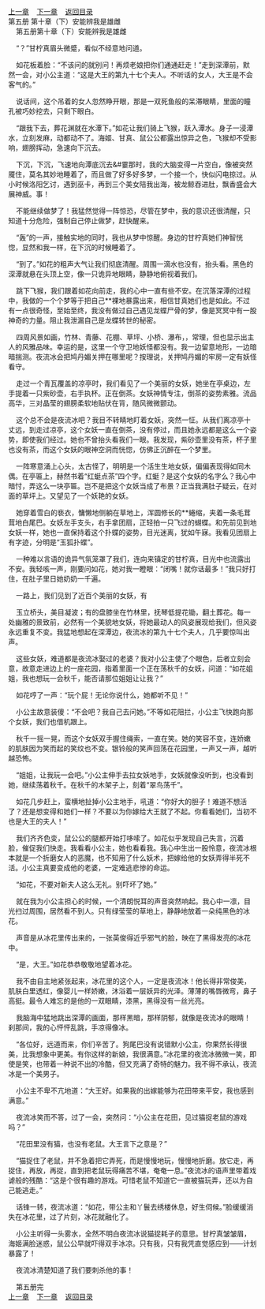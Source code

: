 
[上一章](https://github.com/xiaominghe2014/spider_book/blob/master/book/知北游/第97章.md)&nbsp;&nbsp;&nbsp;&nbsp;[下一章](https://github.com/xiaominghe2014/spider_book/blob/master/book/知北游/第99章.md)&nbsp;&nbsp;&nbsp;&nbsp;[返回目录](https://github.com/xiaominghe2014/spider_book/blob/master/book/知北游/README.md)
<br /> 第五册 第十章（下）安能辨我是雄雌<br />
        第五册第十章（下）安能辨我是雄雌

    “？”甘柠真眉头微蹙，看似不经意地问道。

    如花板着脸：“不该问的就别问！再烦老娘把你们通通赶走！”走到深潭前，默然一会，对小公主道：“这是大王的第九十七个夫人。不听话的女人，大王是不会客气的。”

    说话间，这个吊着的女人忽然睁开眼，那是一双死鱼般的呆滞眼睛，里面的瞳孔被巧妙挖去，只剩下眼白。

    “跟我下去，葬花渊就在水潭下。”如花让我们骑上飞猴，跃入潭水。身子一浸潭水，立刻发麻，动都动不了。海姬、甘真、鼠公公都露出惊异之色，飞猴却不受影响，翅膀挥动，急速向下沉去。

    下沉，下沉，飞速地向潭底沉去&#霎那时，我的大脑变得一片空白，像被突然魇住，莫名其妙地睡着了，而且做了好多好多梦，一个接一个，快似闪电掠过。从小时候洛阳乞讨，遇到巫卡，再到三个美女陪我出海，被龙鲸吞进肚，飘香盛会大展神威。事！

    不能继续做梦了！我猛然觉得一阵惊恐，尽管在梦中，我的意识还很清醒，只知道十分危险，强制自己停止做梦，赶快醒来。

    “轰”的一声，接触实地的同时，我也从梦中惊醒。身边的甘柠真她们神智恍惚，显然和我一样，在下沉的时候睡着了。

    “到了。”如花的粗声大气让我们彻底清醒。周围一滴水也没有，抬头看。黑色的深潭就悬在头顶上空，像一只诡异地眼睛，静静地俯视着我们。

    跳下飞猴，我们跟着如花向前走，我的心中一直有些不安。在沉落深潭的过程中，我做的一个个梦等于把自己**裸地暴露出来，相信甘真她们也是如此。不过有一点很奇怪，至始至终，我没有做过自己遇见龙蝶尸骨的梦，像是冥冥中有一股神奇的力量。阻止我泄漏自己是龙蝶转世的秘密。

    四周风景如画，竹林、青藤、花棚、草坪、小桥、瀑布，，常理，但也显示出主人的风雅品味。幸运的是，这里一个守卫地妖怪都没有。我一边留意地形，一边暗暗揣测。夜流冰会把鸠丹媚关押在哪里呢？按理说，关押鸠丹媚的牢房一定有妖怪看守。

    走过一个青瓦覆盖的凉亭时，我们看见了一个美丽的女妖，她坐在亭桌边，左手提着一只紫砂壶，右手执杯。正在倒茶。女妖神情专注，倒茶的姿势素雅。流品高华，三对晶莹的翅膀柔软地贴伏在背，随风微微颤动。

    这个总不会是夜流冰吧？我目不转睛地盯着女妖，突然一怔。从我们离凉亭十丈远，到走过凉亭，这个女妖一直在倒茶，没有停过，而且她永远都是这么一个姿势，即使我们经过。她也不曾抬头看我们一眼。我发现，紫砂壶里没有茶，杯子里也没有茶，而这个女妖的眼神空洞而恍惚，仿佛正沉醉在一个梦里。

    一阵寒意涌上心头，太古怪了，明明是一个活生生地女妖，偏偏表现得如同木偶。在亭匾上，赫然书着“红蜓点茶”四个字。红蜓？是这个女妖的名字么？我心中暗忖，弄这么一块亭匾。岂不是把这个女妖当成了布景？正当我满肚子疑云，在对面的草坪上。又望见了一个妖艳的女妖。

    她穿着雪白的亵衣，慵懒地侧躺在草地上，浑圆修长的**蜷缩，夹着一条毛茸茸地白尾巴。女妖左手支头，右手拿团扇，正轻拍一只飞过的蝴蝶。和先前见到地女妖一样，她也一直保持着这个扑蝶的姿势，目光迷离，犹如午寐。我看见团扇上有字迹，分明是“玉狐扑蝶”。

    一种难以言语的诡异气氛笼罩了我们，连向来镇定的甘柠真，目光中也流露出不安。我轻咳一声，刚要问如花，她对我一瞪眼：“闭嘴！就你话最多！”我只好打住，在肚子里日她奶奶一千遍。

    一路上，我们见到了近百个美丽的女妖，有

    玉立桥头，美目凝波；有的盘膝坐在竹林里，抚琴低提花锄，翻土葬花。每一处幽雅的景致前，必然有一个美貌地女妖，将她最动人的风姿展现给我们，但风姿永远重复不变。我猛地想起在深潭边，夜流冰的第九十七个夫人，几乎要惊叫出声。

    这些女妖，难道都是夜流冰娶过的老婆？我对小公主使了个眼色，后者立刻会意，故意走进边上的一座花园，指着里面一个正在荡秋千的女妖，问道：“如花姐姐，我也想玩一会秋千，能否请那位姐姐让让我？”

    如花哼了一声：“玩个屁！无论你说什么，她都听不见！”

    小公主故意装傻：“不会吧？我自己去问她。”不等如花阻拦，小公主飞快跑向那个女妖，我们也借机跟上。

    秋千一摇一晃，而这个女妖双手握住绳索，一直在笑。她的笑容不变，连娇嫩的肌肤因为笑而起的笑纹也不变。银铃般的笑声回荡在花园里，一声又一声，越听越恐怖。

    “姐姐，让我玩一会吧。”小公主伸手去拉女妖地手，女妖就像没听到，也没看到她，继续荡着秋千。在秋千的木架子上，刻着“翠鸟荡千”。

    如花几步赶上，蛮横地扯掉小公主地手，吼道：“你好大的胆子！难道不想活了？还是想变得和她们一样？不要以为你嫁给大王就了不起。你看看她们，当初不也是大王的夫人！”

    我们齐齐色变，鼠公公的腿都开始打哆嗦了。如花似乎发现自己失言，沉着脸，催促我们快走。我看看小公主，她也看看我。我心中生出一股怜意，夜流冰根本就是一个折磨女人的恶魔，也不知用了什么妖术，把嫁给他的女妖弄得半死不活。小公主真要变成他的老婆，一定难逃悲惨的命运。

    “如花，不要对新夫人这么无礼。别吓坏了她。”

    就在我为小公主担心的时候，一个清朗悦耳的声音突然响起。我心中一凛，目光扫过周围，居然看不到人。只有绿莹莹的草地上，静静地放着一朵纯黑色的冰花。

    声音是从冰花里传出来的，一张英俊得近乎邪气的脸，映在了黑得发亮的冰花中。

    “是，大王。”如花恭恭敬敬地望着冰花。

    我不由自主地紧张起来，冰花里的这个人，一定是夜流冰！他长得非常俊美，肌肤白里透红，像婴儿一样娇嫩，沐浴着一层妖异的光泽。薄薄的嘴唇微弯，鼻子高挺。最令人难忘的是他的一双眼睛，漆黑，黑得没有一丝光亮。

    我脑海中猛地跳出深潭的画面，那样黑暗，那样阴郁，就像是夜流冰的眼睛！刹那间，我的心怦怦乱跳，手凉得像冰。

    “各位好，远道而来，你们辛苦了。狗尾巴没有说错默小公主，你果然长得很美，比我想象中更美。有你这样的新娘，我很满意。”冰花里的夜流冰微微一笑，即使是笑，也带着一种说不出的冷酷，但又充满了奇特的魅力。我不得不承认，夜流冰是一个美男子。

    小公主不卑不亢地道：“大王好。如果我的出嫁能够为花田带来平安，我也感到满意。”

    夜流冰笑而不答，过了一会，突然问：“小公主在花田，见过猫捉老鼠的游戏吗？”

    “花田里没有猫，也没有老鼠。大王言下之意是？”

    “猫捉住了老鼠，并不急着把它弄死，而是慢慢地玩，慢慢地折磨。放它走，再捉住，再放，再捉，直到把老鼠玩得痛苦不堪，奄奄一息。”夜流冰的语声里带着戏谑般的残酷：“这是个很有趣的游戏。可惜老鼠不知道它一直被猫玩弄，还以为自己能逃走。”

    话锋一转，夜流冰道：“如花，带公主和丫鬟去绣楼休息，好生伺候。”脸缓缓消失在冰花里，过了片刻，冰花就融化了。

    小公主听得一头雾水，全然不明白夜流冰说猫捉耗子的意思。甘柠真皱皱眉，海姬满脸迷惑，鼠公公早就吓得双手冰凉。只有我，只有我凭直觉感应到——计划暴露了！

    夜流冰清楚知道了我们要刺杀他的事！

    第五册完
  <br />
[上一章](https://github.com/xiaominghe2014/spider_book/blob/master/book/知北游/第97章.md)&nbsp;&nbsp;&nbsp;&nbsp;[下一章](https://github.com/xiaominghe2014/spider_book/blob/master/book/知北游/第99章.md)&nbsp;&nbsp;&nbsp;&nbsp;[返回目录](https://github.com/xiaominghe2014/spider_book/blob/master/book/知北游/README.md)
